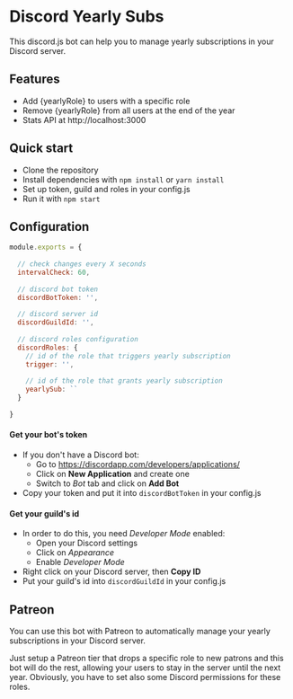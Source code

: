 # Discord Yearly Subs

This discord.js bot can help you to manage yearly subscriptions in your Discord server.

## Features
- Add {yearlyRole} to users with a specific role
- Remove {yearlyRole} from all users at the end of the year
- Stats API at http://localhost:3000

## Quick start
- Clone the repository
- Install dependencies with `npm install` or `yarn install`
- Set up token, guild and roles in your config.js
- Run it with `npm start`

## Configuration
```js
module.exports = {
  
  // check changes every X seconds
  intervalCheck: 60,
  
  // discord bot token
  discordBotToken: '',
  
  // discord server id
  discordGuildId: '',
  
  // discord roles configuration
  discordRoles: {
    // id of the role that triggers yearly subscription
    trigger: '',
    
    // id of the role that grants yearly subscription
    yearlySub: ``
  }
  
}
```

#### Get your bot's token
- If you don't have a Discord bot:
  - Go to https://discordapp.com/developers/applications/
  - Click on **New Application** and create one
  - Switch to *Bot* tab and click on **Add Bot**
- Copy your token and put it into `discordBotToken` in your config.js

#### Get your guild's id
- In order to do this, you need *Developer Mode* enabled:
  - Open your Discord settings
  - Click on *Appearance*
  - Enable *Developer Mode*
- Right click on your Discord server, then **Copy ID**
- Put your guild's id into `discordGuildId` in your config.js

## Patreon
You can use this bot with Patreon to automatically manage your yearly subscriptions in your Discord server.

Just setup a Patreon tier that drops a specific role to new patrons and this bot will do the rest, allowing your users to stay in the server until the next year. Obviously, you have to set also some Discord permissions for these roles.

